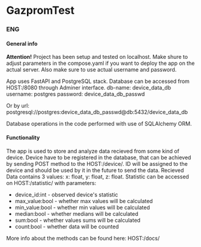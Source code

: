 # GazpromTest
### ENG
#### General info
**Attention!**
Project has been setup and tested on localhost. Make shure to adjust parameters in the compose.yaml if you want to deploy the app on the actual server. Also make sure to use actual username and password.

App uses FastAPI and PostgreSQL stack.
Database can be accessed from HOST:/8080 through Adminer interface.
db-name: device_data_db
username: postgres
password: device_data_db_passwd

Or by url:
postgresql://postgres:device_data_db_passwd@db:5432/device_data_db

Database operations in the code performed with use of SQLAlchemy ORM.
#### Functionality
The app is used to store and analyze data recieved from some kind of device. Device have to be registered in the database, that can be achieved by sending POST method to the HOST:/device/. ID will be assigned to the device and should be used by it in the future to send the data.
Recieved Data contains 3 values: x: float, y: float, z: float.
Statistic can be accessed on HOST:/statistic/ with parameters:
- device_id:int - observed device's statistic
- max_value:bool - whether max values will be calculated
- min_value:bool - whether min values will be calculated
- median:bool - whether medians will be calculated
- sum:bool - whether values sums will be calculated
- count:bool - whether data will be counted

More info about the methods can be found here: HOST:/docs/